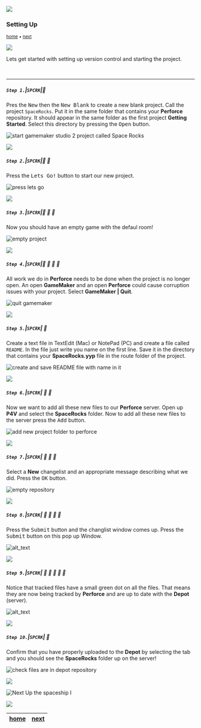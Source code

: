 ![](../images/line3.png)

### Setting Up

<sub>[home](../README.md#user-content-gms2-ue4-space-rocks) • [next](../spaceship-i/README.md#user-content-the-spaceship-i)</sub>

![](../images/line3.png)

Lets get started with setting up version control and starting the project.

<br>

---

##### `Step 1.`\|`SPCRK`|:small_blue_diamond:

Pres the <kbd>New</kbd> then the <kbd>New Blank</kbd> to create a new blank project. Call the project `SpaceRocks`. Put it in the same folder that contains your **Perforce** repository. It should appear in the same folder as the first project **Getting Started**. Select this directory by pressing the <kbd>Open</kbd> button.

![start gamemaker studio 2 project called Space Rocks](images/newProject.png)

![](../images/line2.png)

##### `Step 2.`\|`SPCRK`|:small_blue_diamond: :small_blue_diamond: 

Press the <kbd>Lets Go!</kbd> button to start our new project.

![press lets go](images/SelectLetsGo.png)

![](../images/line2.png)

##### `Step 3.`\|`SPCRK`|:small_blue_diamond: :small_blue_diamond: :small_blue_diamond:

Now you should have an empty game with the defaul room!

![empty project](images/blankProject.png)

![](../images/blankProject.png)

##### `Step 4.`\|`SPCRK`|:small_blue_diamond: :small_blue_diamond: :small_blue_diamond: :small_blue_diamond:

All work we do in **Perforce** needs to be done when the project is no longer open.  An open **GameMaker** and an open **Perforce** could cause corruption issues with your project.  Select **GameMaker | Quit**.

![quit gamemaker](images/quitGameMaker.png)

![](../images/line2.png)

##### `Step 5.`\|`SPCRK`| :small_orange_diamond:

Create a text file in TextEdit (Mac) or NotePad (PC) and create a file called `README`.  In the file just write you name on the first line.  Save it in the directory that contains your **SpaceRocks.yyp** file in the route folder of the project.

![create and save README file with name in it](images/readmeFile.png)


![](../images/line2.png)

##### `Step 6.`\|`SPCRK`| :small_orange_diamond: :small_blue_diamond:

Now we want to add all these new files to our **Perforce** server. Open up **P4V** and select the **SpaceRocks** folder.  Now to add all these new files to the server press the <kbd>Add</kbd> button.

![add new project folder to perforce](images/addFiles.png)

![](../images/line2.png)

##### `Step 7.`\|`SPCRK`| :small_orange_diamond: :small_blue_diamond: :small_blue_diamond:

Select a **New** changelist and an appropriate message describing what we did.  Press the <kbd>OK</kbd> button.

![empty repository](images/newChangelist.png)

![](../images/line2.png)

##### `Step 8.`\|`SPCRK`| :small_orange_diamond: :small_blue_diamond: :small_blue_diamond: :small_blue_diamond:

Press the <kbd>Submit</kbd> button and the changlist window comes up.  Press the <kbd>Submit</kbd> button on this pop up Window.

![alt_text](images/submitToServer.png)

![](../images/line2.png)

##### `Step 9.`\|`SPCRK`| :small_orange_diamond: :small_blue_diamond: :small_blue_diamond: :small_blue_diamond: :small_blue_diamond:

Notice that tracked files have a small green dot on all the files. That means they are now being tracked by **Perforce** and are up to date with the **Depot** (server).

![alt_text](images/greenDot.png)

![](../images/line2.png)

##### `Step 10.`\|`SPCRK`| :large_blue_diamond:

Confirm that you have properly uploaded to the **Depot** by selecting the tab and you should see the **SpaceRocks** folder up on the server!

![check files are in depot repository](images/depotOnServer.png)

![](../images/line.png)

<!-- <img src="https://via.placeholder.com/1000x100/45D7CA/000000/?text=Next Up - The Spaceship I"> -->
![Next Up the spaceship I](images/banner.png)

![](../images/line.png)

| [home](../README.md#user-content-gms2-ue4-space-rocks) | [next](../spaceship-i/README.md#user-content-the-spaceship-i)|
|---|---|
